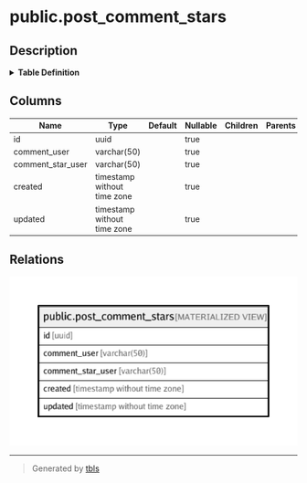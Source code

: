 # public.post_comment_stars

## Description

<details>
<summary><strong>Table Definition</strong></summary>

```sql
CREATE MATERIALIZED VIEW post_comment_stars AS (
 SELECT cs.id,
    cu.username AS comment_user,
    csu.username AS comment_star_user,
    cs.created,
    cs.updated
   FROM (((comments c
     LEFT JOIN comment_stars cs ON (((cs.comment_post_id = c.id) AND (cs.comment_user_id = c.user_id))))
     LEFT JOIN users cu ON ((cu.id = cs.comment_user_id)))
     LEFT JOIN users csu ON ((csu.id = cs.user_id)))
)
```

</details>

## Columns

| Name | Type | Default | Nullable | Children | Parents | Comment |
| ---- | ---- | ------- | -------- | -------- | ------- | ------- |
| id | uuid |  | true |  |  |  |
| comment_user | varchar(50) |  | true |  |  |  |
| comment_star_user | varchar(50) |  | true |  |  |  |
| created | timestamp without time zone |  | true |  |  |  |
| updated | timestamp without time zone |  | true |  |  |  |

## Relations

![er](public.post_comment_stars.png)

---

> Generated by [tbls](https://github.com/k1LoW/tbls)
